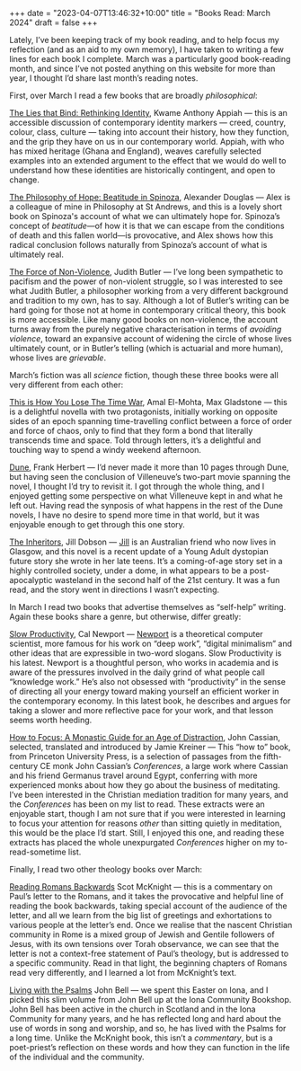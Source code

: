 +++
date = "2023-04-07T13:46:32+10:00"
title = "Books Read: March 2024"
draft = false
+++

Lately, I’ve been keeping track of my book reading, and to help focus my
reflection (and as an aid to my own memory), I have taken to writing a few
lines for each book I complete. March was a particularly good book-reading
month, and since I’ve not posted anything on this website for more than year, I
thought I’d share last month’s reading notes. 

First, over March I read a few books that are broadly _philosophical_:

[The Lies that Bind: Rethinking
Identity](https://uk.bookshop.org/p/books/the-lies-that-bind-rethinking-identity-kwame-anthony-appiah/33617?ean=9781781259245),
Kwame Anthony Appiah — this is an accessible discussion of  contemporary
identity markers — creed, country, colour, class, culture — taking into account
their history, how they function, and the grip they have on us in our
contemporary world. Appiah, with who has mixed heritage (Ghana and England),
weaves carefully selected examples into an extended argument to the effect that
we would do well to understand how these identities are historically
contingent, and open to change.

[The Philosophy of Hope: Beatitude in
Spinoza](https://uk.bookshop.org/p/books/the-philosophy-of-hope-beatitude-in-spinoza-alexander-douglas/7429386?ean=9781138594197),
Alexander Douglas — Alex is a colleague of mine in Philosophy at St Andrews,
and this is a lovely short book on Spinoza's account of what we can ultimately
hope for. Spinoza’s concept of _beatitude_—of how it is that we can escape from
the conditions of death and this fallen world—is provocative, and Alex shows
how this radical conclusion follows naturally from Spinoza’s account of what is
ultimately real.  

[The Force of
Non-Violence](https://uk.bookshop.org/p/books/the-force-of-nonviolence-an-ethico-political-bind-judith-butler/4904204?ean=9781788732772),
Judith Butler — I’ve long been sympathetic to pacifism and the power of
non-violent struggle, so I was interested to see what Judith Butler, a
philosopher working from a very different background and tradition to my own,
has to say. Although a lot of Butler’s writing can be hard going for those not
at home in contemporary critical theory, this book is more accessible. Like
many good books on non-violence, the account turns away from the purely
negative characterisation in terms of <em>avoiding violence</em>, toward an
expansive account of widening the circle of whose lives ultimately count, or in
Butler’s telling (which is actuarial and more human), whose lives are
<em>grievable</em>. 

March’s fiction was all *science* fiction, though these three books were all
very different from each other:

[This is How You Lose The Time
War](https://uk.bookshop.org/p/books/this-is-how-you-lose-the-time-war-an-epic-time-travelling-love-story-winner-of-the-hugo-and-nebula-awards-for-best-novella-amal-el-mohtar/4688219?ean=9781529405231),
Amal El-Mohta, Max Gladstone — this is a delightful novella with two
protagonists, initially working on opposite sides of an epoch spanning
time-travelling conflict between a force of order and force of chaos, only to
find that they form a bond that literally transcends time and space. Told
through letters, it’s a delightful and touching way to spend a windy weekend
afternoon. 

[Dune](https://uk.bookshop.org/p/books/dune-frank-herbert/2091284?ean=9781529347852),
Frank Herbert — I’d never made it more than 10 pages through Dune, but having
seen the conclusion of Villeneuve’s two-part movie spanning the novel, I
thought I’d try to revisit it. I got through the whole thing, and I enjoyed
getting some perspective on what Villeneuve kept in and what he left out.
Having read the synposis of what happens in the rest of the Dune novels, I have
no desire to spend more time in that world, but it was enjoyable enough to get
through this one story.

[The Inheritors](https://jilldobsonwriter.com/theinheritors/), Jill Dobson —
[Jill](https://jilldobsonwriter.com/) is an Australian friend who now lives in
Glasgow, and this novel is a recent update of a Young Adult dystopian future
story she wrote in her late teens. It’s a coming-of-age story set in a highly
controlled society, under a dome, in what appears to be a post-apocalyptic
wasteland in the second half of the 21st century. It was a fun read, and the
story went in directions I wasn’t expecting.

In March I read two books that advertise themselves as “self-help” writing.
Again these books share a genre, but otherwise, differ greatly: 

[Slow
Productivity](https://uk.bookshop.org/p/books/slow-productivity-the-lost-art-of-accomplishment-without-burnout-cal-newport/7609760?ean=9780241652916),
Cal Newport — [Newport](https://calnewport.com) is a theoretical computer
scientist, more famous for his work on “deep work”, “digital minimalism” and
other ideas that are expressible in two-word slogans. Slow Productivity is his
latest. Newport is a thoughtful person, who works in academia and is aware of
the pressures involved in the daily grind of what people call “knowledge work.”
He’s also not obsessed with “productivity” in the sense of directing all your
energy toward making yourself an efficient worker in the contemporary economy.
In this latest book, he describes and argues for taking a slower and more
reflective pace for your work, and that lesson seems worth heeding.  

[How to Focus: A Monastic Guide for an Age of
Distraction](https://uk.bookshop.org/p/books/how-to-focus-a-monastic-guide-for-an-age-of-distraction-john-cassian/7441208?ean=9780691208084),
John Cassian, selected, translated and introduced by Jamie Kreiner — This “how
to” book, from Princeton University Press, is a selection of passages from the
fifth-century CE monk John Cassian’s _Conferences_, a large work where Cassian
and his friend Germanus travel around Egypt, conferring with more experienced
monks about how they go about the business of meditating. I’ve been interested
in the Christian mediation tradition for many years, and the
<em>Conferences</em> has been on my list to read. These extracts were an
enjoyable start, though I am not sure that if you were interested in learning
to focus your attention for reasons _other_ than sitting quietly in meditation,
this would be the place I’d start. Still, I enjoyed this one, and reading these
extracts has placed the whole unexpurgated _Conferences_ higher on my
to-read-sometime list.

Finally, I read two other theology books over March:

[Reading Romans
Backwards](https://uk.bookshop.org/p/books/reading-romans-backwards-a-gospel-in-search-of-peace-in-the-midst-of-the-empire-scot-mcknight/1476781)
Scot McKnight — this is a commentary on Paul’s letter to the Romans, and it
takes the provocative and helpful line of reading the book backwards, taking
special account of the audience of the letter, and all we learn from the big
list of greetings and exhortations to various people at the letter’s end. Once
we realise that the nascent Christian community in Rome is a mixed group of
Jewish and Gentile followers of Jesus, with its own tensions over Torah
observance, we can see that the letter is not a context-free statement of
Paul’s theology, but is addressed to a specific community. Read in that light,
the beginning chapters of Romans read very differently, and I learned a lot
from McKnight’s text. 

[Living with the
Psalms](https://uk.bookshop.org/p/books/living-with-the-psalms-john-l-bell/2805708?ean=9780281084005)
John Bell — we spent this Easter on Iona, and I picked this slim volume from
John Bell up at the Iona Community Bookshop. John Bell has been active in the
church in Scotland and in the Iona Community for many years, and he has
reflected long and hard about the use of words in song and worship, and so, he
has lived with the Psalms for a long time. Unlike the McKnight book, this isn’t
a _commentary_, but is a poet-priest’s reflection on these words and how they
can function in the life of the individual and the community. 
